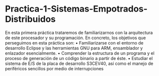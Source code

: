 # Practica-1-Sistemas-Empotrados-Distribuidos
En esta primera práctica trataremos de familiarizarnos con la arquitectura de este procesador y su programación. En concreto, los objetivos que perseguimos en esta práctica son:
• Familiarizarse con el entorno de desarrollo Eclipse y las herramientas GNU para ARM, ensamblador y enlazador esencialmente.
• Comprender la estructura de un programa y el proceso de generación de un código binario a partir de éste. 
• Estudiar el sistema de E/S de la placa de desarrollo S3CEV40, así como el manejo de periféricos sencillos por medio de interrupciones
